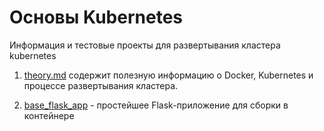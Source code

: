 # Основы Kubernetes

Информация и тестовые проекты для развертывания кластера kubernetes

1. [theory.md](https://github.com/antonkravtsevich/kubernetes_labs/blob/master/theory.md) содержит полезную информацию о Docker, Kubernetes и процессе развертывания кластера.

2. [base_flask_app](https://github.com/antonkravtsevich/kubernetes_labs/tree/master/base_flask_app) - простейшее Flask-приложение для сборки в контейнере